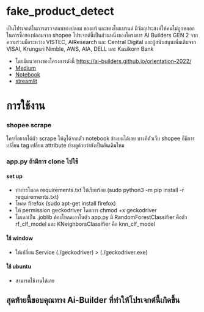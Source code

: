 # fake_product_detect
เป็นโปรเจกต์ในการตรวจสอบของปลอม ของแท้ และของโนแบรนด์
มีวัตถุประสงค์ให้คนไม่ถูกหลอกในการซื้อของปลอมจาก shopee โปรเจกต์นี้เป็นส่วนหนึ่งของโครงการ AI Builders GEN 2 จากความร่วมมือระหว่าง VISTEC, AIResearch และ Central Digital และผู้สนับสนุนเพิ่มเติมจาก VISAI, Krungsri Nimble, AWS, AIA, DELL และ Kasikorn Bank
- โดยมีแนวทางของโครงการดังนี้ https://ai-builders.github.io/orientation-2022/
- [Medium](https://medium.com/@jessadajackpranee/%E0%B8%82%E0%B8%AD%E0%B8%87%E0%B8%9B%E0%B8%A5%E0%B8%AD%E0%B8%A1%E0%B8%81%E0%B8%B1%E0%B8%9A-e-commerce-c2d1bb142e2e)
- [Notebook](https://github.com/JackJessada/fake_product_detect/blob/main/Fake_Product_Detect_Nb.ipynb)
- [streamlit](http://18.136.200.89/)
# การใช้งาน
### shopee scrape
ใครที่อยากได้ตัว scrape ให้ดูได้จากตัว notebook ข้างบนได้เลย บางทีตัวเว็บ shopee ก็มีการเปลี่ยน tag เปลี่ยน attribute บ้างดูด้วยว่ายังเป็นอันเดิมไหม
### app.py ถ้ามีการ clone ไปใช้
#### set up
- ทำการโหลด requirements.txt ให้เรียบร้อย (sudo python3 -m pip install -r requirements.txt)
- โหลด firefox (sudo apt-get install firefox)
- ให้ permission geckodriver โดยการ chmod +x geckodriver
- โมเดลเป็น .joblib ต้องโหลดเอาในตัว app.py มี RandomForestClassifier คือตัว rf_clf_model และ KNeighborsClassifier คือ knn_clf_model 
#### ใช้ window
- ให้เปลี่ยน Service (./geckodriver) > (./geckodriver.exe)
#### ใช้ ubuntu
- สามารถใช้งานได้เลย
## สุดท้ายนี้ขอบคุณทาง Ai-Builder ที่ทำให้โปรเจกต์นี้เกิดขึ้น
